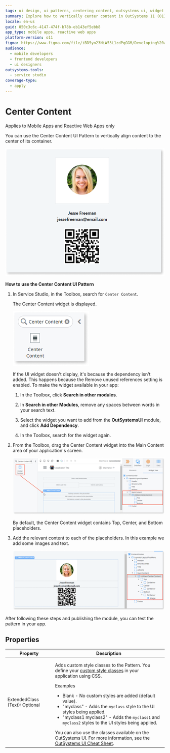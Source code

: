 ```yaml
---
tags: ui design, ui patterns, centering content, outsystems ui, widget usage
summary: Explore how to vertically center content in OutSystems 11 (O11) using the Center Content UI Pattern for mobile and reactive web apps.
locale: en-us
guid: 050c3c6c-4147-474f-b78b-eb143ef5ebb8
app_type: mobile apps, reactive web apps
platform-version: o11
figma: https://www.figma.com/file/iBD5yo23NiW53L1zdPqGGM/Developing%20an%20Application?node-id=218:90
audience:
  - mobile developers
  - frontend developers
  - ui designers
outsystems-tools:
  - service studio
coverage-type:
  - apply
---
```


# Center Content

<div class="info" markdown="1">

Applies to Mobile Apps and Reactive Web Apps only

</div>

You can use the Center Content UI Pattern to vertically align content to the center of its container.

![Example of Center Content UI Pattern in a mobile app interface](images/centercontent-1.png "Center Content UI Pattern")

**How to use the Center Content UI Pattern**

1. In Service Studio, in the Toolbox, search for `Center Content`.

    The Center Content widget is displayed.

    ![Screenshot showing how to search for the Center Content widget in Service Studio's Toolbox](images/centercontent-2-ss.png "Service Studio Toolbox Search")

    If the UI widget doesn't display, it's because the dependency isn't added. This happens because the Remove unused references setting is enabled. To make the widget available in your app:

    1. In the Toolbox, click **Search in other modules**.

    1. In **Search in other Modules**, remove any spaces between words in your search text.
    
    1. Select the widget you want to add from the **OutSystemsUI** module, and click **Add Dependency**. 
    
    1. In the Toolbox, search for the widget again.

1. From the Toolbox, drag the Center Content widget into the Main Content area of your application's screen.

    ![Screenshot of dragging the Center Content widget into the Main Content area in Service Studio](images/centercontent-3-ss.png "Dragging Center Content Widget")

    By default, the Center Content widget contains Top, Center, and Bottom placeholders.

1. Add the relevant content to each of the placeholders. In this example we add some images and text.

    ![Screenshot showing the addition of images and text to the placeholders in the Center Content widget](images/centercontent-4-ss.png "Adding Content to Placeholders")

After following these steps and publishing the module, you can test the pattern in your app.

## Properties

| Property | Description |
|---|---|
| ExtendedClass (Text): Optional | <p>Adds custom style classes to the Pattern. You define your [custom style classes](../../../look-feel/css.md) in your application using CSS.</p> <p>Examples <ul><li>Blank - No custom styles are added (default value).</li><li>"myclass" - Adds the ``myclass`` style to the UI styles being applied.</li><li>"myclass1 myclass2" - Adds the ``myclass1`` and ``myclass2`` styles to the UI styles being applied.</li></ul></p>You can also use the classes available on the OutSystems UI. For more information, see the [OutSystems UI Cheat Sheet](https://outsystemsui.outsystems.com/OutSystemsUIWebsite/CheatSheet). |
